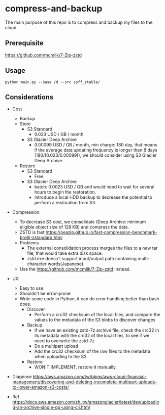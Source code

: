 # compress-and-backup

The main purpose of this repo is to compress and backup my files to the cloud.

## Prerequisite
https://github.com/mcmilk/7-Zip-zstd

## Usage
`python main.py --base /d --src spff_stable/`  


## Considerations
- Cost
    - Backup
    - Store
        - S3 Standard
            - 0.023 USD / GB / month.  
        - S3 Glacier Deep Archive
            - 0.00099 USD / GB / month, min charge: 180 day, that means if the average data updating frequency is longer than 8 days (180/(0.023/0.00099)), we should consider using S3 Glacier Deep Archive.  
    - Restore
        - S3 Standard
            - Free
        - S3 Glacier Deep Archive
            - batch: 0.0025 USD / GB and would need to wait for several hours to begin the restoration.  
            - Introduce a local HDD backup to decrease the potential to perform a restoration from S3.

- Compression
    - To decrease S3 cost, we consolidate (Deep Archive: minimum eligible object size of 128 KB) and compress the data.
    - ZSTD is fast https://peazip.github.io/fast-compression-benchmark-brotli-zstandard.html  
    - Problems
        - The external consolidation process merges the files to a new tar file, that would take extra disk space.
        - zstd.exe doesn't support input/output path containing multi-character words(Japanese).  
    - Use the https://github.com/mcmilk/7-Zip-zstd instead.

- UX
    - Easy to use
    - Shouldn't be error-prone
    - Write some code in Python, it can do error handling better than bash does.  
        - Discover
            - Perform a crc32 checksum of the local files, and compare the values to the metadata of the S3 blobs to discover changes
        - Backup
            - If we have an existing zstd-7z archive file, check the crc32 in its metadata with the crc32 of the local files, to see if we need to overwrite the zstd-7z
            - Do a multipart upload
            - Add the crc32 checksum of the raw files to the metadata when uploading to the S3
        - Restore
            - WON'T IMPLEMENT, restore it manually.

- Diagnose
    https://aws.amazon.com/tw/blogs/aws-cloud-financial-management/discovering-and-deleting-incomplete-multipart-uploads-to-lower-amazon-s3-costs/

- Ref
    https://docs.aws.amazon.com/zh_tw/amazonglacier/latest/dev/uploading-an-archive-single-op-using-cli.html
